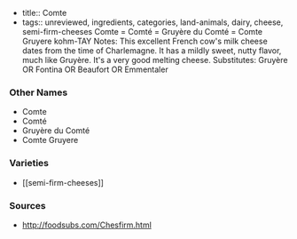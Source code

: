 - title:: Comte
- tags:: unreviewed, ingredients, categories, land-animals, dairy, cheese, semi-firm-cheeses
Comte = Comté = Gruyère du Comté = Comte Gruyere kohm-TAY Notes: This excellent French cow's milk cheese dates from the time of Charlemagne. It has a mildly sweet, nutty flavor, much like Gruyère. It's a very good melting cheese. Substitutes: Gruyère OR Fontina OR Beaufort OR Emmentaler

### Other Names

* Comte
* Comté
* Gruyère du Comté
* Comte Gruyere

### Varieties

* [[semi-firm-cheeses]]

### Sources
* http://foodsubs.com/Chesfirm.html
